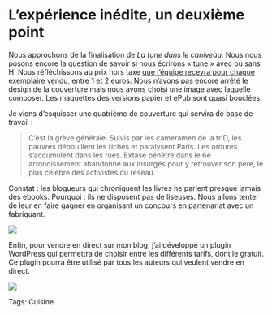 # L’expérience inédite, un deuxième point

Nous approchons de la finalisation de *La tune dans le caniveau*. Nous nous posons encore la question de savoir si nous écrirons « tune » avec ou sans H. Nous réfléchissons au prix hors taxe [que l’équipe recevra pour chaque exemplaire vendu](/2010/09/07/la-fin-du-livre-unique/), entre 1 et 2 euros. Nous n’avons pas encore arrêté le design de la couverture mais nous avons choisi une image avec laquelle composer. Les maquettes des versions papier et ePub sont quasi bouclées.

Je viens d’esquisser une quatrième de couverture qui servira de base de travail :

> C’est la grève générale. Suivis par les cameramen de la triD, les pauvres dépouillent les riches et paralysent Paris. Les ordures s’accumulent dans les rues. Extase pénètre dans le 6e arrondissement abandonné aux insurgés pour y retrouver son père, le plus célèbre des activistes du réseau.

Constat : les blogueurs qui chroniquent les livres ne parlent presque jamais des ebooks. Pourquoi : ils ne disposent pas de liseuses. Nous allons tenter de leur en faire gagner en organisant un concours en partenariat avec un fabriquant.

![](https://tcrouzet.com/images_tc/2010/10/paypal.png)

Enfin, pour vendre en direct sur mon blog, j’ai développé un plugin WordPress qui permettra de choisir entre les différents tarifs, dont le gratuit. Ce plugin pourra être utilisé par tous les auteurs qui veulent vendre en direct.

![](https://tcrouzet.com/images_tc/2010/10/tune1.jpg)

Tags: Cuisine